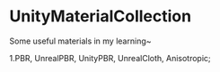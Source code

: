 # UnityMaterialCollection
Some useful materials in my learning~

1.PBR, UnrealPBR, UnityPBR, UnrealCloth, Anisotropic;